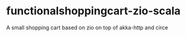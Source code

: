 # functionalshoppingcart-zio-scala
A small shopping cart based on zio on top of akka-http and circe
